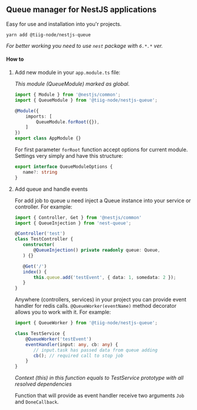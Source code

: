 
## Queue manager for NestJS applications
Easy for use and installation into you'r projects.

`yarn add @tiig-node/nestjs-queue`

*For better working you need to use `nest` package with `6.*.*` ver.*
#### How to

1) Add new module in your `app.module.ts` file:

    *This module (QueueModule) marked as global.*

    ```typescript
    import { Module } from '@nestjs/common';
    import { QueueModule } from '@tiig-node/nestjs-queue';

    @Module({
        imports: [
            QueueModule.forRoot({}),
        ]
    })
    export class AppModule {}
    ```

    For first parameter `forRoot` function accept options for current module.
    Settings very simply and have this structure:

    ```typescript
    export interface QueueModuleOptions {
       name?: string
    }
    ```

2) Add queue and handle events

    For add job to queue u need inject a Queue instance into your service or controller.
    For example:

    ```typescript
    import { Controller, Get } from '@nestjs/common'
    import { QueueInjection } from 'nest-queue';

    @Controller('test')
    class TestController {
       constructor(
           @QueueInjection() private readonly queue: Queue,
       ) {}

       @Get('/')
       index() {
           this.queue.add('testEvent', { data: 1, somedata: 2 });
       }
    }
    ```

    Anywhere (controllers, services) in your project you can provide event handler for redis calls.
    `@QueueWorker(eventName)` method decorator allows you to work with it. For example:

    ```typescript
    import { QueueWorker } from '@tiig-node/nestjs-queue';

    class TestService {
        @QueueWorker('testEvent')
        eventHandler(input: any, cb: any) {
           // input.task has passed data from queue adding
           cb(); // required call to stop job
        }
    }
    ```

    *Context (this) in this function equals to TestService prototype with all resolved dependencies*

    Function that will provide as event handler receive two arguments `Job` and `DoneCallback`.
